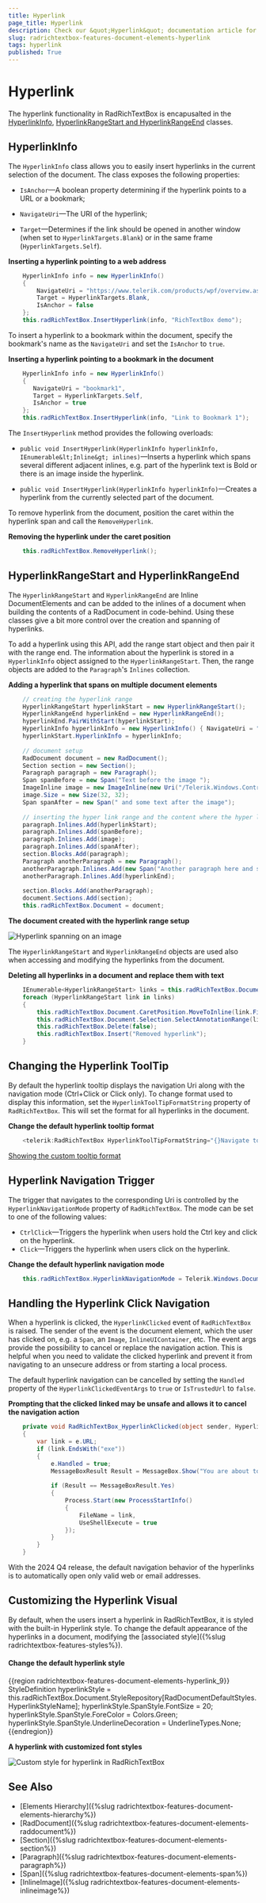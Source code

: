 ```yaml
---
title: Hyperlink
page_title: Hyperlink
description: Check our &quot;Hyperlink&quot; documentation article for the RadRichTextBox {{ site.framework_name }} control.
slug: radrichtextbox-features-document-elements-hyperlink
tags: hyperlink
published: True
---
```


# Hyperlink

The hyperlink functionality in RadRichTextBox is encapusalted in the [HyperlinkInfo](#hyperlinkinfo), [HyperlinkRangeStart and HyperlinkRangeEnd](#hyperlinkrangestart-and-hyperlinkrangeend) classes. 

## HyperlinkInfo

The `HyperlinkInfo` class allows you to easily insert hyperlinks in the current selection of the document. The class exposes the following properties:

* `IsAnchor`&mdash;A boolean property determining if the hyperlink points to a URL or a bookmark;

* `NavigateUri`&mdash;The URI of the hyperlink;

* `Target`&mdash;Determines if the link should be opened in another window (when set to `HyperlinkTargets.Blank`) or in the same frame (`HyperlinkTargets.Self`).

__Inserting a hyperlink pointing to a web address__  
```C#
	HyperlinkInfo info = new HyperlinkInfo()
	{
	    NavigateUri = "https://www.telerik.com/products/wpf/overview.aspx",
	    Target = HyperlinkTargets.Blank,
	    IsAnchor = false
	};
	this.radRichTextBox.InsertHyperlink(info, "RichTextBox demo");
```

To insert a hyperlink to a bookmark within the document, specify the bookmark's name as the `NavigateUri` and set the `IsAnchor` to `true`.

__Inserting a hyperlink pointing to a bookmark in the document__  
```C#  
	HyperlinkInfo info = new HyperlinkInfo()
	{
	   NavigateUri = "bookmark1",
	   Target = HyperlinkTargets.Self,
	   IsAnchor = true
	};
	this.radRichTextBox.InsertHyperlink(info, "Link to Bookmark 1");
```

The `InsertHyperlink` method provides the following overloads:         

* `public void InsertHyperlink(HyperlinkInfo hyperlinkInfo, IEnumerable&lt;Inline&gt; inlines)`&mdash;Inserts a hyperlink which spans several different adjacent inlines, e.g. part of the hyperlink text is Bold or there is an image inside the hyperlink.

* `public void InsertHyperlink(HyperlinkInfo hyperlinkInfo)`&mdash;Creates a hyperlink from the currently selected part of the document.

To remove hyperlink from the document, position the caret within the hyperlink span and call the `RemoveHyperlink`.

__Removing the hyperlink under the caret position__  
```C#
	this.radRichTextBox.RemoveHyperlink();
```

## HyperlinkRangeStart and HyperlinkRangeEnd

The `HyperlinkRangeStart` and `HyperlinkRangeEnd` are Inline DocumentElements and can be added to the inlines of a document when building the contents of a RadDocument in code-behind. Using these classes give a bit more control over the creation and spanning of hyperlinks.

To add a hyperlink using this API, add the range start object and then pair it with the range end. The information about the hyperlink is stored in a `HyperlinkInfo` object assigned to the `HyperlinkRangeStart`. Then, the range objects are added to the `Paragraph`'s `Inlines` collection.

__Adding a hyperlink that spans on multiple document elements__  
```C#
	// creating the hyperlink range	
	HyperlinkRangeStart hyperlinkStart = new HyperlinkRangeStart();
	HyperlinkRangeEnd hyperlinkEnd = new HyperlinkRangeEnd();
	hyperlinkEnd.PairWithStart(hyperlinkStart);
	HyperlinkInfo hyperlinkInfo = new HyperlinkInfo() { NavigateUri = "http://telerik.com", Target = HyperlinkTargets.Blank };
	hyperlinkStart.HyperlinkInfo = hyperlinkInfo;
	
	// document setup
	RadDocument document = new RadDocument();
	Section section = new Section();
	Paragraph paragraph = new Paragraph();
	Span spanBefore = new Span("Text before the image ");
	ImageInline image = new ImageInline(new Uri("/Telerik.Windows.Controls.RichTextBoxUI;component/Images/MSOffice/32/Picture.png", UriKind.Relative));
	image.Size = new Size(32, 32);
	Span spanAfter = new Span(" and some text after the image");
	
	// inserting the hyper link range and the content where the hyper links spans
	paragraph.Inlines.Add(hyperlinkStart);
	paragraph.Inlines.Add(spanBefore);
	paragraph.Inlines.Add(image);
	paragraph.Inlines.Add(spanAfter);
	section.Blocks.Add(paragraph);
	Paragraph anotherParagraph = new Paragraph();
	anotherParagraph.Inlines.Add(new Span("Another paragraph here and still in hyperlink"));
	anotherParagraph.Inlines.Add(hyperlinkEnd);
	
	section.Blocks.Add(anotherParagraph);
	document.Sections.Add(section);	
	this.radRichTextBox.Document = document;
```

__The document created with the hyperlink range setup__  

![Hyperlink spanning on an image](images/RadRichTextBox_Features_LayoutElements_Hyperlinks_ImageInHyperlink.png)

The `HyperlinkRangeStart` and `HyperlinkRangeEnd` objects are used also when accessing and modifying the hyperlinks from the document.

__Deleting all hyperlinks in a document and replace them with text__  
```C#
	IEnumerable<HyperlinkRangeStart> links = this.radRichTextBox.Document.EnumerateChildrenOfType<HyperlinkRangeStart>();
	foreach (HyperlinkRangeStart link in links)
	{
	    this.radRichTextBox.Document.CaretPosition.MoveToInline(link.FirstLayoutBox as InlineLayoutBox, 0);
	    this.radRichTextBox.Document.Selection.SelectAnnotationRange(link);
	    this.radRichTextBox.Delete(false);
	    this.radRichTextBox.Insert("Removed hyperlink");
	}
```

## Changing the Hyperlink ToolTip

By default the hyperlink tooltip displays the navigation Uri along with the navigation mode (Ctrl+Click or Click only). To change format used to display this information, set the `HyperlinkToolTipFormatString` property of `RadRichTextBox`. This will set the format for all hyperlinks in the document.

__Change the default hyperlink tooltip format__  
```C#
	<telerik:RadRichTextBox HyperlinkToolTipFormatString="{}Navigate to '{0}' by pressing {1}"/>
```

[Showing the custom tooltip format](images/RadRichTextBox_Features_LayoutElements_Hyperlinks_HyperlinkToolTipFormatString.png)

## Hyperlink Navigation Trigger

The trigger that navigates to the corresponding Uri is controlled by the `HyperlinkNavigationMode` property of `RadRichTextBox`. The mode can be set to one of the following values:

* `CtrlClick`&mdash;Triggers the hyperlink when users hold the Ctrl key and click on the hyperlink.
* `Click`&mdash;Triggers the hyperlink when users click on the hyperlink.

__Change the default hyperlink navigation mode__  
```C#
	this.radRichTextBox.HyperlinkNavigationMode = Telerik.Windows.Documents.UI.HyperlinkNavigationMode.Click;
```

## Handling the Hyperlink Click Navigation

When a hyperlink is clicked, the `HyperlinkClicked` event of `RadRichTextBox` is raised. The sender of the event is the document element, which the user has clicked on, e.g. a `Span`, an `Image`, `InlineUIContainer`, etc. The event args provide the possibility to cancel or replace the navigation action. This is helpful when you need to validate the clicked hyperlink and prevent it from navigating to an unsecure address or from starting a local process.

The default hyperlink navigation can be cancelled by setting the `Handled` property of the `HyperlinkClickedEventArgs` to `true` or `IsTrustedUrl` to `false`.

__Prompting that the clicked linked may be unsafe and allows it to cancel the navigation action__  
```C#
	private void RadRichTextBox_HyperlinkClicked(object sender, HyperlinkClickedEventArgs e)
	{
		var link = e.URL;
		if (link.EndsWith("exe"))
		{
			e.Handled = true;
			MessageBoxResult Result = MessageBox.Show("You are about to open an executable file. Do you want to proceed", "Possible unsafe link", MessageBoxButton.YesNo, MessageBoxImage.Question);
		   
			if (Result == MessageBoxResult.Yes)
			{
				Process.Start(new ProcessStartInfo()
				{
					FileName = link,
					UseShellExecute = true
				});
			}
		}
	}
```

With the 2024 Q4 release, the default navigation behavior of the hyperlinks is to automatically open only valid web or email addresses.

## Customizing the Hyperlink Visual

By default, when the users insert a hyperlink in RadRichTextBox, it is styled with the built-in Hyperlink style. To change the default appearance of the hyperlinks in a document, modifying the [associated style]({%slug radrichtextbox-features-styles%}).

#### __Change the default hyperlink style__
{{region radrichtextbox-features-document-elements-hyperlink_9}}	
	StyleDefinition hyperlinkStyle = this.radRichTextBox.Document.StyleRepository[RadDocumentDefaultStyles.HyperlinkStyleName];
	hyperlinkStyle.SpanStyle.FontSize = 20; 
	hyperlinkStyle.SpanStyle.ForeColor = Colors.Green;
	hyperlinkStyle.SpanStyle.UnderlineDecoration = UnderlineTypes.None;
{{endregion}}

__A hyperlink with customized font styles__  

![Custom style for hyperlink in RadRichTextBox](images/RadRichTextBox_Features_LayoutElements_Hyperlinks_CustomStyle.png)

## See Also  
 * [Elements Hierarchy]({%slug radrichtextbox-features-document-elements-hierarchy%})
 * [RadDocument]({%slug radrichtextbox-features-document-elements-raddocument%})
 * [Section]({%slug radrichtextbox-features-document-elements-section%})
 * [Paragraph]({%slug radrichtextbox-features-document-elements-paragraph%})
 * [Span]({%slug radrichtextbox-features-document-elements-span%})
 * [InlineImage]({%slug radrichtextbox-features-document-elements-inlineimage%})
